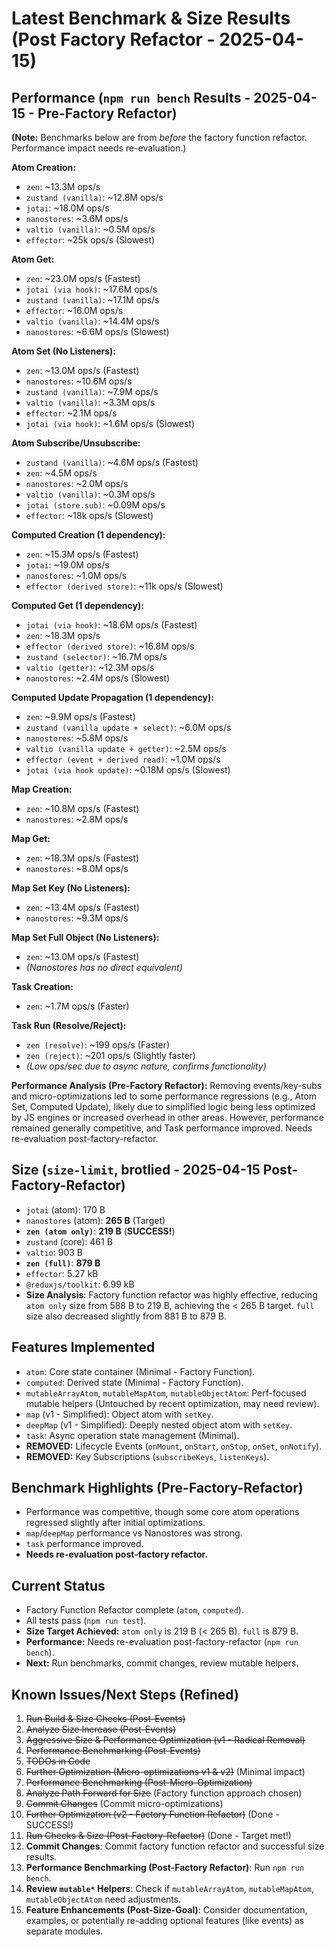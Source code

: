 # Latest Benchmark & Size Results (Post Factory Refactor - 2025-04-15)

## Performance (`npm run bench` Results - 2025-04-15 - Pre-Factory Refactor)

**(Note:** Benchmarks below are from *before* the factory function refactor. Performance impact needs re-evaluation.)

**Atom Creation:**
- `zen`: ~13.3M ops/s
- `zustand (vanilla)`: ~12.8M ops/s
- `jotai`: ~18.0M ops/s
- `nanostores`: ~3.6M ops/s
- `valtio (vanilla)`: ~0.5M ops/s
- `effector`: ~25k ops/s (Slowest)

**Atom Get:**
- `zen`: ~23.0M ops/s (Fastest)
- `jotai (via hook)`: ~17.6M ops/s
- `zustand (vanilla)`: ~17.1M ops/s
- `effector`: ~16.0M ops/s
- `valtio (vanilla)`: ~14.4M ops/s
- `nanostores`: ~6.6M ops/s (Slowest)

**Atom Set (No Listeners):**
- `zen`: ~13.0M ops/s (Fastest)
- `nanostores`: ~10.6M ops/s
- `zustand (vanilla)`: ~7.9M ops/s
- `valtio (vanilla)`: ~3.3M ops/s
- `effector`: ~2.1M ops/s
- `jotai (via hook)`: ~1.6M ops/s (Slowest)

**Atom Subscribe/Unsubscribe:**
- `zustand (vanilla)`: ~4.6M ops/s (Fastest)
- `zen`: ~4.5M ops/s
- `nanostores`: ~2.0M ops/s
- `valtio (vanilla)`: ~0.3M ops/s
- `jotai (store.sub)`: ~0.09M ops/s
- `effector`: ~18k ops/s (Slowest)

**Computed Creation (1 dependency):**
- `zen`: ~15.3M ops/s (Fastest)
- `jotai`: ~19.0M ops/s
- `nanostores`: ~1.0M ops/s
- `effector (derived store)`: ~11k ops/s (Slowest)

**Computed Get (1 dependency):**
- `jotai (via hook)`: ~18.6M ops/s (Fastest)
- `zen`: ~18.3M ops/s
- `effector (derived store)`: ~16.8M ops/s
- `zustand (selector)`: ~16.7M ops/s
- `valtio (getter)`: ~12.3M ops/s
- `nanostores`: ~2.4M ops/s (Slowest)

**Computed Update Propagation (1 dependency):**
- `zen`: ~9.9M ops/s (Fastest)
- `zustand (vanilla update + select)`: ~6.0M ops/s
- `nanostores`: ~5.8M ops/s
- `valtio (vanilla update + getter)`: ~2.5M ops/s
- `effector (event + derived read)`: ~1.0M ops/s
- `jotai (via hook update)`: ~0.18M ops/s (Slowest)

**Map Creation:**
- `zen`: ~10.8M ops/s (Fastest)
- `nanostores`: ~2.8M ops/s

**Map Get:**
- `zen`: ~18.3M ops/s (Fastest)
- `nanostores`: ~8.0M ops/s

**Map Set Key (No Listeners):**
- `zen`: ~13.4M ops/s (Fastest)
- `nanostores`: ~9.3M ops/s

**Map Set Full Object (No Listeners):**
- `zen`: ~13.0M ops/s (Fastest)
- *(Nanostores has no direct equivalent)*

**Task Creation:**
- `zen`: ~1.7M ops/s (Faster)

**Task Run (Resolve/Reject):**
- `zen (resolve)`: ~199 ops/s (Faster)
- `zen (reject)`: ~201 ops/s (Slightly faster)
- *(Low ops/sec due to async nature, confirms functionality)*

**Performance Analysis (Pre-Factory Refactor):** Removing events/key-subs and micro-optimizations led to some performance regressions (e.g., Atom Set, Computed Update), likely due to simplified logic being less optimized by JS engines or increased overhead in other areas. However, performance remained generally competitive, and Task performance improved. Needs re-evaluation post-factory-refactor.

## Size (`size-limit`, brotlied - 2025-04-15 Post-Factory-Refactor)
- `jotai` (atom): 170 B
- `nanostores` (atom): **265 B** (Target)
- **`zen (atom only)`**: **219 B** (**SUCCESS!**)
- `zustand` (core): 461 B
- `valtio`: 903 B
- **`zen (full)`**: **879 B**
- `effector`: 5.27 kB
- `@reduxjs/toolkit`: 6.99 kB
- **Size Analysis**: Factory function refactor was highly effective, reducing `atom only` size from 588 B to 219 B, achieving the < 265 B target. `full` size also decreased slightly from 881 B to 879 B.

## Features Implemented
- `atom`: Core state container (Minimal - Factory Function).
- `computed`: Derived state (Minimal - Factory Function).
- `mutableArrayAtom`, `mutableMapAtom`, `mutableObjectAtom`: Perf-focused mutable helpers (Untouched by recent optimization, may need review).
- `map` (v1 - Simplified): Object atom with `setKey`.
- `deepMap` (v1 - Simplified): Deeply nested object atom with `setKey`.
- `task`: Async operation state management (Minimal).
- **REMOVED:** Lifecycle Events (`onMount`, `onStart`, `onStop`, `onSet`, `onNotify`).
- **REMOVED:** Key Subscriptions (`subscribeKeys`, `listenKeys`).

## Benchmark Highlights (Pre-Factory-Refactor)
- Performance was competitive, though some core atom operations regressed slightly after initial optimizations.
- `map`/`deepMap` performance vs Nanostores was strong.
- `task` performance improved.
- **Needs re-evaluation post-factory refactor.**

## Current Status
- Factory Function Refactor complete (`atom`, `computed`).
- All tests pass (`npm run test`).
- **Size Target Achieved:** `atom only` is 219 B (< 265 B). `full` is 879 B.
- **Performance:** Needs re-evaluation post-factory-refactor (`npm run bench`).
- **Next:** Run benchmarks, commit changes, review mutable helpers.

## Known Issues/Next Steps (Refined)
1.  ~~Run Build & Size Checks (Post-Events)~~
2.  ~~Analyze Size Increase (Post-Events)~~
3.  ~~Aggressive Size & Performance Optimization (v1 - Radical Removal)~~
4.  ~~Performance Benchmarking (Post-Events)~~
5.  ~~TODOs in Code~~
6.  ~~Further Optimization (Micro-optimizations v1 & v2)~~ (Minimal impact)
7.  ~~Performance Benchmarking (Post-Micro-Optimization)~~
8.  ~~Analyze Path Forward for Size~~ (Factory function approach chosen)
9.  ~~Commit Changes~~ (Commit micro-optimizations)
10. ~~Further Optimization (v2 - Factory Function Refactor)~~ (Done - SUCCESS!)
11. ~~Run Checks & Size (Post-Factory-Refactor)~~ (Done - Target met!)
12. **Commit Changes**: Commit factory function refactor and successful size results.
13. **Performance Benchmarking (Post-Factory Refactor)**: Run `npm run bench`.
14. **Review `mutable*` Helpers**: Check if `mutableArrayAtom`, `mutableMapAtom`, `mutableObjectAtom` need adjustments.
15. **Feature Enhancements (Post-Size-Goal)**: Consider documentation, examples, or potentially re-adding optional features (like events) as separate modules.
